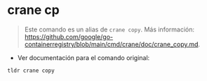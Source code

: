 # crane cp

> Este comando es un alias de `crane copy`.
> Más información: <https://github.com/google/go-containerregistry/blob/main/cmd/crane/doc/crane_copy.md>.

- Ver documentación para el comando original:

`tldr crane copy`
